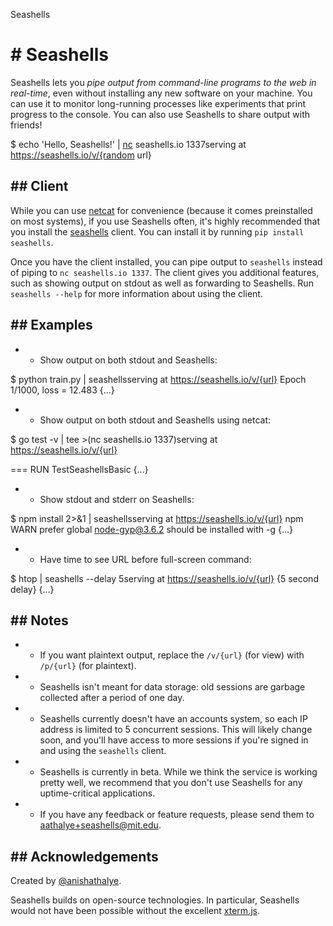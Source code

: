 Seashells

# # Seashells

Seashells lets you *pipe output from command-line programs to the web in real-time*, even without installing any new software on your machine. You can use it to monitor long-running processes like experiments that print progress to the console. You can also use Seashells to share output with friends!

$  echo  'Hello, Seashells!'  |  [nc](http://nc110.sourceforge.net/) seashells.io 1337serving at https://seashells.io/v/{random url}

## ## Client

While you can use [netcat](http://nc110.sourceforge.net/) for convenience (because it comes preinstalled on most systems), if you use Seashells often, it's highly recommended that you install the [seashells](https://github.com/anishathalye/seashells) client. You can install it by running ``pip install seashells``.

Once you have the client installed, you can pipe output to ``seashells`` instead of piping to ``nc seashells.io 1337``. The client gives you additional features, such as showing output on stdout as well as forwarding to Seashells. Run ``seashells --help`` for more information about using the client.

## ## Examples

- - Show output on both stdout and Seashells:

$  python train.py |  seashellsserving at https://seashells.io/v/{url}
Epoch 1/1000, loss = 12.483
{...}

- - Show output on both stdout and Seashells using netcat:

$  go test -v  |  tee  >(nc seashells.io 1337)serving at https://seashells.io/v/{url}

=== RUN TestSeashellsBasic
{...}

- - Show stdout and stderr on Seashells:

$  npm install 2>&1  |  seashellsserving at https://seashells.io/v/{url}
npm WARN prefer global node-gyp@3.6.2 should be installed with -g
{...}

- - Have time to see URL before full-screen command:

$  htop  |  seashells  --delay 5serving at https://seashells.io/v/{url}
{5 second delay}
{...}

## ## Notes

- -  If you want plaintext output, replace the ``/v/{url}`` (for view) with ``/p/{url}`` (for plaintext).

- -  Seashells isn't meant for data storage: old sessions are garbage collected after a period of one day.

- -  Seashells currently doesn't have an accounts system, so each IP address is limited to 5 concurrent sessions. This will likely change soon, and you'll have access to more sessions if you're signed in and using the ``seashells`` client.

- -  Seashells is currently in beta. While we think the service is working pretty well, we recommend that you don't use Seashells for any uptime-critical applications.

- -  If you have any feedback or feature requests, please send them to [aathalye+seashells@mit.edu](https://seashells.io/mailto:aathalye+seashells@mit.edu).

## ## Acknowledgements

Created by [@anishathalye](https://github.com/anishathalye).

Seashells builds on open-source technologies. In particular, Seashells would not have been possible without the excellent [xterm.js](https://github.com/sourcelair/xterm.js).